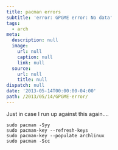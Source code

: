 ```yaml
---
title: pacman errors
subtitle: 'error: GPGME error: No data'
tags:
  - arch
meta:
  description: null
  image:
    url: null
    caption: null
    link: null
  source:
    url: null
    title: null
dispatch: null
date: '2013-05-14T00:00:00-04:00'
path: /2013/05/14/GPGME-error/
---
```

Just in case I run up against this again....

	sudo pacman -Syy
	sudo pacman-key --refresh-keys
	sudo pacman-key --populate archlinux
	sudo pacman -Scc

